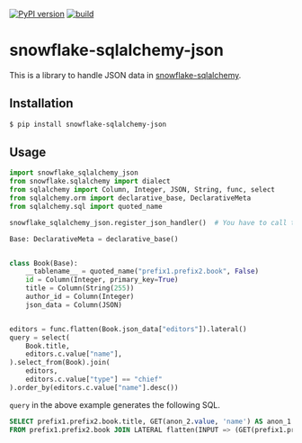 [![PyPI version](https://badge.fury.io/py/snowflake-sqlalchemy-json.svg)](https://badge.fury.io/py/snowflake-sqlalchemy-json)
[![build](https://github.com/masamitsu-murase/snowflake-sqlalchemy-json/actions/workflows/ci.yml/badge.svg)](https://github.com/masamitsu-murase/snowflake-sqlalchemy-json/actions/workflows/ci.yml)

# snowflake-sqlalchemy-json

This is a library to handle JSON data in [snowflake-sqlalchemy](https://pypi.org/project/snowflake-sqlalchemy/).

## Installation

```bash
$ pip install snowflake-sqlalchemy-json
```

## Usage

```python
import snowflake_sqlalchemy_json
from snowflake.sqlalchemy import dialect
from sqlalchemy import Column, Integer, JSON, String, func, select
from sqlalchemy.orm import declarative_base, DeclarativeMeta
from sqlalchemy.sql import quoted_name

snowflake_sqlalchemy_json.register_json_handler()  # You have to call this function to enable `func.flatten`.

Base: DeclarativeMeta = declarative_base()


class Book(Base):
    __tablename__ = quoted_name("prefix1.prefix2.book", False)
    id = Column(Integer, primary_key=True)
    title = Column(String(255))
    author_id = Column(Integer)
    json_data = Column(JSON)


editors = func.flatten(Book.json_data["editors"]).lateral()
query = select(
    Book.title,
    editors.c.value["name"],
).select_from(Book).join(
    editors,
    editors.c.value["type"] == "chief"
).order_by(editors.c.value["name"].desc())
```

`query` in the above example generates the following SQL.

```sql
SELECT prefix1.prefix2.book.title, GET(anon_2.value, 'name') AS anon_1 
FROM prefix1.prefix2.book JOIN LATERAL flatten(INPUT => (GET(prefix1.prefix2.book.json_data, 'editors'))) AS anon_2 ON GET(anon_2.value, 'type') = 'chief' ORDER BY GET(anon_2.value, 'name') DESC
```
